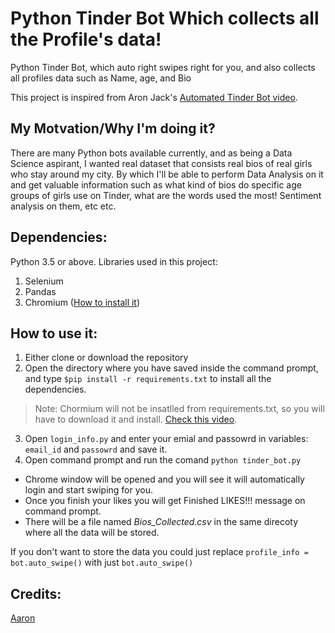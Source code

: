 # Python Tinder Bot Which collects all the Profile's data!

Python Tinder Bot, which auto right swipes right for you, and also collects all profiles data such as Name, age, and Bio

This project is inspired from Aron Jack's [Automated Tinder Bot video](https://www.youtube.com/watch?v=lvFAuUcowT4).

## My Motvation/Why I'm doing it?

There are many Python bots available currently, and as being a Data Science aspirant, I wanted real dataset that consists real bios of real girls who stay around my city. By which I'll be able to perform Data Analysis on it and get valuable information such as what kind of bios do specific age groups of girls use on Tinder, what are the words used the most! Sentiment analysis on them, etc etc.

## Dependencies:
Python 3.5 or above.
Libraries used in this project:
 1. Selenium
 2. Pandas
 3. Chromium ([How to install it](https://www.youtube.com/watch?v=dz59GsdvUF8))

## How to use it:

1. Either clone or download the repository
2. Open the directory where you have saved inside the command prompt, and type `$pip install -r requirements.txt` to install all the dependencies.

> Note: Chormium will not be insatlled from requirements.txt, so you
> will have to download it and install. [Check this
> video](https://www.youtube.com/watch?v=dz59GsdvUF8).

3. Open `login_info.py` and enter your emial and passowrd in variables: `email_id` and `passowrd` and save it.
4. Open command prompt and run the comand `python tinder_bot.py`

- Chrome window will be opened and you will see it will automatically login and start swiping for you.
- Once you finish your likes you will get Finished LIKES!!! message on command prompt.
- There will be a file named *Bios_Collected.csv* in the same direcoty where all the data will be stored.

If you don't want to store the data you could just replace `profile_info = bot.auto_swipe()` with just `bot.auto_swipe()`

## Credits:

 [Aaron](https://github.com/aj-4)
